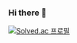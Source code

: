 ### Hi there 👋

[![Solved.ac 프로필](http://mazassumnida.wtf/api/v2/generate_badge?boj=one4all93)](https://solved.ac/seodj93)


<!--
**one4all93/one4all93** is a ✨ _special_ ✨ repository because its `README.md` (this file) appears on your GitHub profile.

Here are some ideas to get you started:

- 🔭 I’m currently working on ...
- 🌱 I’m currently learning ...
- 👯 I’m looking to collaborate on ...
- 🤔 I’m looking for help with ...
- 💬 Ask me about ...
- 📫 How to reach me: ...
- 😄 Pronouns: ...
- ⚡ Fun fact: ...
-->
